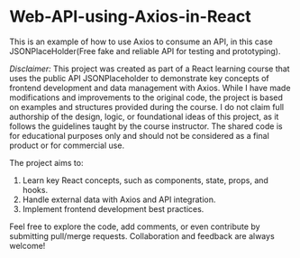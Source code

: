 # Web-API-using-Axios-in-React
This is an example of how to use Axios to consume an API, in this case JSONPlaceHolder(Free fake and reliable API for testing and prototyping).

*Disclaimer:* This project was created as part of a React learning course that uses the public API JSONPlaceholder to demonstrate key concepts of frontend development and data management with Axios. While I have made modifications and improvements to the original code, the project is based on examples and structures provided during the course.
I do not claim full authorship of the design, logic, or foundational ideas of this project, as it follows the guidelines taught by the course instructor.
The shared code is for educational purposes only and should not be considered as a final product or for commercial use.

The project aims to:

1)  Learn key React concepts, such as components, state, props, and hooks.
2)  Handle external data with Axios and API integration.
3)  Implement frontend development best practices.


Feel free to explore the code, add comments, or even contribute by submitting pull/merge requests. Collaboration and feedback are always welcome!
